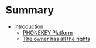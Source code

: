 # Summary

* [Introduction](README.md)
   * [PHONEKEY Platform](phonekey_platform.md)
   * [The owner has all the rights](the_owner_has_all_the_rights.md)

